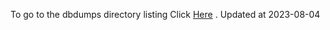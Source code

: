 To go to the dbdumps directory listing Click [Here](https://ipfs.io/ipfs/bafkreif6oph54l3ru6luptrb4rmrmbw5krzvhnha7kneaiz7zxbli24reu) . Updated at 2023-08-04
